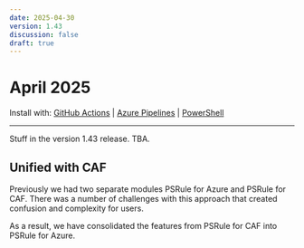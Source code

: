 ```yaml
---
date: 2025-04-30
version: 1.43
discussion: false
draft: true
---
```


# April 2025

Install with: [GitHub Actions](../install.md#with-github-actions) | [Azure Pipelines](../install.md#with-azure-pipelines) | [PowerShell](../install.md#with-powershell)

---

Stuff in the version 1.43 release. TBA.

## Unified with CAF

Previously we had two separate modules PSRule for Azure and PSRule for CAF.
There was a number of challenges with this approach that created confusion and complexity for users.

As a result, we have consolidated the features from PSRule for CAF into PSRule for Azure.
